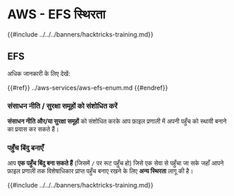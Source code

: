 # AWS - EFS स्थिरता

{{#include ../../../banners/hacktricks-training.md}}

## EFS

अधिक जानकारी के लिए देखें:

{{#ref}}
../aws-services/aws-efs-enum.md
{{#endref}}

### संसाधन नीति / सुरक्षा समूहों को संशोधित करें

**संसाधन नीति और/या सुरक्षा समूहों** को संशोधित करके आप फ़ाइल प्रणाली में अपनी पहुँच को स्थायी बनाने का प्रयास कर सकते हैं।

### पहुँच बिंदु बनाएँ

आप **एक पहुँच बिंदु बना सकते हैं** (जिसमें `/` पर रूट पहुँच हो) जिसे एक सेवा से पहुँचा जा सके जहाँ आपने फ़ाइल प्रणाली तक विशेषाधिकार प्राप्त पहुँच बनाए रखने के लिए **अन्य स्थिरता** लागू की है।

{{#include ../../../banners/hacktricks-training.md}}
